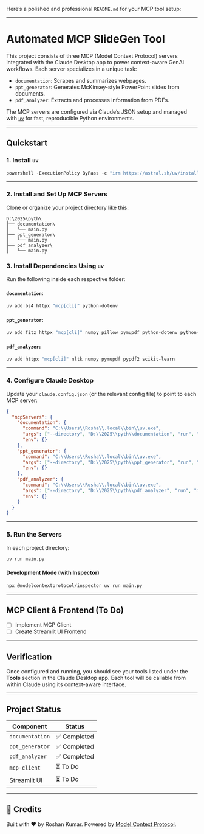 Here’s a polished and professional `README.md` for your MCP tool setup:

---

# Automated MCP SlideGen Tool

This project consists of three MCP (Model Context Protocol) servers integrated with the Claude Desktop app to power context-aware GenAI workflows. Each server specializes in a unique task:

* `documentation`: Scrapes and summarizes webpages.
* `ppt_generator`: Generates McKinsey-style PowerPoint slides from documents.
* `pdf_analyzer`: Extracts and processes information from PDFs.

The MCP servers are configured via Claude’s JSON setup and managed with [`uv`](https://github.com/astral-sh/uv) for fast, reproducible Python environments.

---

## Quickstart

### 1. Install `uv`

```powershell
powershell -ExecutionPolicy ByPass -c "irm https://astral.sh/uv/install.ps1 | iex"
```

---

### 2. Install and Set Up MCP Servers

Clone or organize your project directory like this:

```
D:\2025\pyth\
├── documentation\
│   └── main.py
├── ppt_generator\
│   └── main.py
├── pdf_analyzer\
│   └── main.py
```

### 3. Install Dependencies Using `uv`

Run the following inside each respective folder:

#### `documentation`:

```bash
uv add bs4 httpx "mcp[cli]" python-dotenv
```

#### `ppt_generator`:

```bash
uv add fitz httpx "mcp[cli]" numpy pillow pymupdf python-dotenv python-pptx scikit-learn
```

#### `pdf_analyzer`:

```bash
uv add httpx "mcp[cli]" nltk numpy pymupdf pypdf2 scikit-learn
```

---

### 4. Configure Claude Desktop

Update your `claude.config.json` (or the relevant config file) to point to each MCP server:

```json
{
  "mcpServers": {
    "documentation": {
      "command": "C:\\Users\\Rosha\\.local\\bin\\uv.exe",
      "args": ["--directory", "D:\\2025\\pyth\\documentation", "run", "main.py"],
      "env": {}
    },
    "ppt_generator": {
      "command": "C:\\Users\\Rosha\\.local\\bin\\uv.exe",
      "args": ["--directory", "D:\\2025\\pyth\\ppt_generator", "run", "main.py"],
      "env": {}
    },
    "pdf_analyzer": {
      "command": "C:\\Users\\Rosha\\.local\\bin\\uv.exe",
      "args": ["--directory", "D:\\2025\\pyth\\pdf_analyzer", "run", "main.py"],
      "env": {}
    }
  }
}
```

---

### 5. Run the Servers

In each project directory:

```bash
uv run main.py
```

#### Development Mode (with Inspector)

```bash
npx @modelcontextprotocol/inspector uv run main.py
```

---

## MCP Client & Frontend (To Do)

* [ ] Implement MCP Client
* [ ] Create Streamlit UI Frontend

---

## Verification

Once configured and running, you should see your tools listed under the **Tools** section in the Claude Desktop app. Each tool will be callable from within Claude using its context-aware interface.

---

## Project Status

| Component       | Status      |
| --------------- | ----------- |
| `documentation` | ✅ Completed |
| `ppt_generator` | ✅ Completed |
| `pdf_analyzer`  | ✅ Completed |
| `mcp-client`    | ⏳ To Do     |
| Streamlit UI    | ⏳ To Do     |

---

## 🙌 Credits

Built with ❤️ by Roshan Kumar.
Powered by [Model Context Protocol](https://github.com/modelcontextprotocol).

